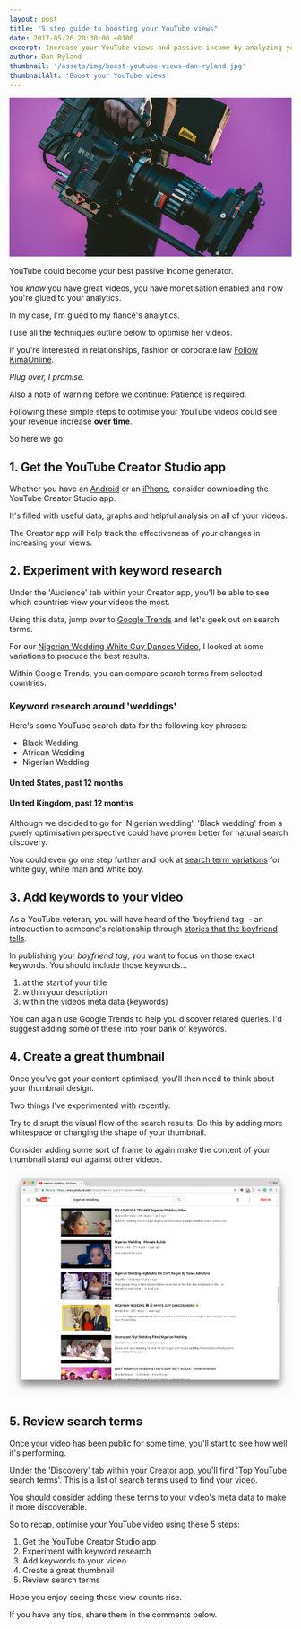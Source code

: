 ```yaml
---
layout: post
title: "5 step guide to boosting your YouTube views"
date: 2017-05-26 20:30:00 +0100
excerpt: Increase your YouTube views and passive income by analyzing your analytics and applying keyword research to your videos.
author: Dan Ryland
thumbnail: '/assets/img/boost-youtube-views-dan-ryland.jpg'
thumbnailAlt: 'Boost your YouTube views'
---
```

![Boost your YouTube views](/assets/img/boost-youtube-views-dan-ryland.jpg)

YouTube could become your best passive income generator.

You _know_ you have great videos, you have monetisation enabled and now you're glued to your analytics.

In my case, I'm glued to my fiancé's analytics.

I use all the techniques outline below to optimise her videos.

If you're interested in relationships, fashion or corporate law [Follow KimaOnline](https://www.youtube.com/user/KimaOnline).

_Plug over, I promise._

Also a note of warning before we continue: Patience is required.

Following these simple steps to optimise your YouTube videos could see your revenue increase **over time**.

So here we go:

## 1. Get the YouTube Creator Studio app ##

Whether you have an [Android](https://play.google.com/store/apps/details?id=com.google.android.apps.youtube.creator&referrer=utm_source%3Dyoutube_hc) or an [iPhone](https://itunes.apple.com/us/app/apple-store/id888530356?pt=9008&ct=youtube_hc&mt=8), consider downloading the YouTube Creator Studio app.

It's filled with useful data, graphs and helpful analysis on all of your videos.

The Creator app will help track the effectiveness of your changes in increasing your views.

## 2. Experiment with keyword research ##

Under the 'Audience' tab within your Creator app, you'll be able to see which countries view your videos the most.

Using this data, jump over to [Google Trends](https://trends.google.co.uk/trends/) and let's geek out on search terms.

For our [Nigerian Wedding White Guy Dances Video](https://www.youtube.com/watch?v=qqlV7gYPvOg), I looked at some variations to produce the best results.

Within Google Trends, you can compare search terms from selected countries.

### Keyword research around 'weddings' ###

Here's some YouTube search data for the following key phrases:

- Black Wedding
- African Wedding
- Nigerian Wedding

#### United States, past 12 months ####

<script type="text/javascript" src="https://ssl.gstatic.com/trends_nrtr/1015_RC10/embed_loader.js"></script> <script type="text/javascript"> trends.embed.renderExploreWidget("TIMESERIES", {"comparisonItem":[{"keyword":"black wedding","geo":"US","time":"today 12-m"},{"keyword":"african wedding","geo":"US","time":"today 12-m"},{"keyword":"nigerian wedding","geo":"US","time":"today 12-m"}],"category":0,"property":"youtube"}, {"exploreQuery":"date=today%2012-m&geo=US&gprop=youtube&q=black%20wedding,african%20wedding,nigerian%20wedding","guestPath":"https://trends.google.co.uk:443/trends/embed/"}); </script>


#### United Kingdom, past 12 months ####

<script type="text/javascript" src="https://ssl.gstatic.com/trends_nrtr/1015_RC10/embed_loader.js"></script> <script type="text/javascript"> trends.embed.renderExploreWidget("TIMESERIES", {"comparisonItem":[{"keyword":"black wedding","geo":"GB","time":"today 12-m"},{"keyword":"african wedding","geo":"GB","time":"today 12-m"},{"keyword":"nigerian wedding","geo":"GB","time":"today 12-m"}],"category":0,"property":"youtube"}, {"exploreQuery":"date=today%2012-m&geo=GB&gprop=youtube&q=black%20wedding,african%20wedding,nigerian%20wedding","guestPath":"https://trends.google.co.uk:443/trends/embed/"}); </script>

Although we decided to go for 'Nigerian wedding', 'Black wedding' from a purely optimisation perspective could have proven better for natural search discovery.

You could even go one step further and look at [search term variations](https://trends.google.co.uk/trends/explore?date=today%2012-m&geo=US&gprop=youtube&q=white%20guy,white%20man,white%20boy) for white guy, white man and white boy.

## 3. Add keywords to your video ##

As a YouTube veteran, you will have heard of the 'boyfriend tag' - an introduction to someone's relationship through [stories that the boyfriend tells](https://www.youtube.com/watch?v=pSKcp4dRT54).

In publishing your _boyfriend tag_, you want to focus on those exact keywords. You should include those keywords...

1. at the start of your title
2. within your description
3. within the videos meta data (keywords)

You can again use Google Trends to help you discover related queries. I'd suggest adding some of these into your bank of keywords.

## 4. Create a great thumbnail ##

Once you've got your content optimised, you'll then need to think about your thumbnail design.

Two things I've experimented with recently:

Try to disrupt the visual flow of the search results. Do this by adding more whitespace or changing the shape of your thumbnail.

Consider adding some sort of frame to again make the content of your thumbnail stand out against other videos.

![YouTube thumbnail design](/assets/img/youtube-thumbnail-design-dan-ryland.png)

## 5. Review search terms ##

Once your video has been public for some time, you'll start to see how well it's performing.

Under the 'Discovery' tab within your Creator app, you'll find 'Top YouTube search terms'. This is a list of search terms used to find your video.

You should consider adding these terms to your video's meta data to make it more discoverable.

So to recap, optimise your YouTube video using these 5 steps:

1. Get the YouTube Creator Studio app
2. Experiment with keyword research
3. Add keywords to your video
4. Create a great thumbnail
5. Review search terms

Hope you enjoy seeing those view counts rise.

If you have any tips, share them in the comments below.